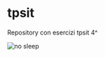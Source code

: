 # tpsit
Repository con esercizi tpsit 4^

![no sleep](https://media1.tenor.com/images/bf5c091558cad114ab73485814d9c1bc/tenor.gif)
